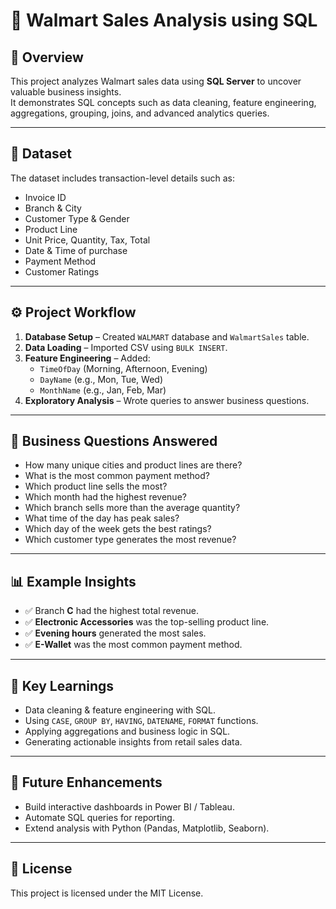 # 🛒 Walmart Sales Analysis using SQL

## 📌 Overview
This project analyzes Walmart sales data using **SQL Server** to uncover valuable business insights.  
It demonstrates SQL concepts such as data cleaning, feature engineering, aggregations, grouping, joins, and advanced analytics queries.

---

## 📂 Dataset
The dataset includes transaction-level details such as:
- Invoice ID  
- Branch & City  
- Customer Type & Gender  
- Product Line  
- Unit Price, Quantity, Tax, Total  
- Date & Time of purchase  
- Payment Method  
- Customer Ratings  

---

## ⚙️ Project Workflow
1. **Database Setup** – Created `WALMART` database and `WalmartSales` table.  
2. **Data Loading** – Imported CSV using `BULK INSERT`.  
3. **Feature Engineering** – Added:  
   - `TimeOfDay` (Morning, Afternoon, Evening)  
   - `DayName` (e.g., Mon, Tue, Wed)  
   - `MonthName` (e.g., Jan, Feb, Mar)  
4. **Exploratory Analysis** – Wrote queries to answer business questions.  

---

## 🔑 Business Questions Answered
- How many unique cities and product lines are there?  
- What is the most common payment method?  
- Which product line sells the most?  
- Which month had the highest revenue?  
- Which branch sells more than the average quantity?  
- What time of the day has peak sales?  
- Which day of the week gets the best ratings?  
- Which customer type generates the most revenue?  

---

## 📊 Example Insights
- ✅ Branch **C** had the highest total revenue.  
- ✅ **Electronic Accessories** was the top-selling product line.  
- ✅ **Evening hours** generated the most sales.  
- ✅ **E-Wallet** was the most common payment method.  

---

## 🎯 Key Learnings
- Data cleaning & feature engineering with SQL.  
- Using `CASE`, `GROUP BY`, `HAVING`, `DATENAME`, `FORMAT` functions.  
- Applying aggregations and business logic in SQL.  
- Generating actionable insights from retail sales data.  

---

## 🚀 Future Enhancements
- Build interactive dashboards in Power BI / Tableau.  
- Automate SQL queries for reporting.  
- Extend analysis with Python (Pandas, Matplotlib, Seaborn).  

---

## 📜 License
This project is licensed under the MIT License.  
